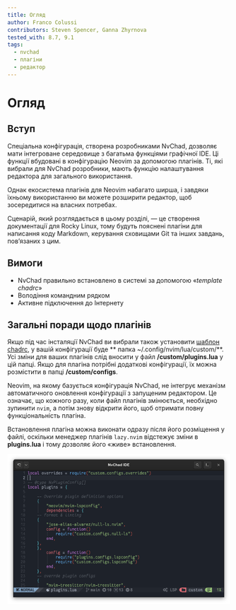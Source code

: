 ```yaml
---
title: Огляд
author: Franco Colussi
contributors: Steven Spencer, Ganna Zhyrnova
tested_with: 8.7, 9.1
tags:
  - nvchad
  - плагіни
  - редактор
---
```


# Огляд

## Вступ

Спеціальна конфігурація, створена розробниками NvChad, дозволяє мати інтегроване середовище з багатьма функціями графічної IDE. Ці функції вбудовані в конфігурацію Neovim за допомогою плагінів. Ті, які вибрали для NvChad розробники, мають функцію налаштування редактора для загального використання.

Однак екосистема плагінів для Neovim набагато ширша, і завдяки їхньому використанню ви можете розширити редактор, щоб зосередитися на власних потребах.

Сценарій, який розглядається в цьому розділі, — це створення документації для Rocky Linux, тому будуть пояснені плагіни для написання коду Markdown, керування сховищами Git та інших завдань, пов’язаних з цим.

## Вимоги

- NvChad правильно встановлено в системі за допомогою «*template chadrc*»
- Володіння командним рядком
- Активне підключення до Інтернету

## Загальні поради щодо плагінів

Якщо під час інсталяції NvChad ви вибрали також установити [шаблон chadrc](../template_chadrc.md), у вашій конфігурації буде ** папка ~/.config/nvim/lua/custom/**. Усі зміни для ваших плагінів слід вносити у файл **/custom/plugins.lua** у цій папці. Якщо для плагіна потрібні додаткові конфігурації, їх можна розмістити в папці **/custom/configs**.

Neovim, на якому базується конфігурація NvChad, не інтегрує механізм автоматичного оновлення конфігурації з запущеним редактором. Це означає, що кожного разу, коли файл плагінів змінюється, необхідно зупинити `nvim`, а потім знову відкрити його, щоб отримати повну функціональність плагіна.

Встановлення плагіна можна виконати одразу після його розміщення у файлі, оскільки менеджер плагінів `lazy.nvim` відстежує зміни в **plugins.lua** і тому дозволяє його «живе» встановлення.

![plugins.lua](./images/plugins_lua.png)

